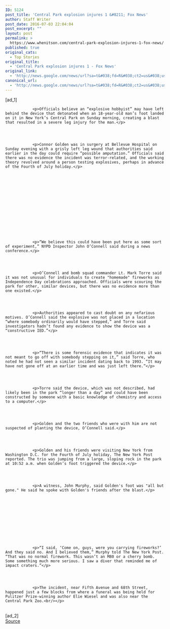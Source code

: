 ```yaml
---
ID: 5124
post_title: 'Central Park explosion injures 1 &#8211; Fox News'
author: Staff Writer
post_date: 2016-07-03 22:04:04
post_excerpt: ""
layout: post
permalink: >
  https://www.whenitson.com/central-park-explosion-injures-1-fox-news/
published: true
original_cats:
  - Top Stories
original_title:
  - 'Central Park explosion injures 1 - Fox News'
original_link:
  - 'http://news.google.com/news/url?sa=t&#038;fd=R&#038;ct2=us&#038;usg=AFQjCNF-fjwIzz4CfoxHwSNSZrZ-eq2DRw&#038;clid=c3a7d30bb8a4878e06b80cf16b898331&#038;cid=52779147749527&#038;ei=O4t5V5CbEdOLhQGcuoHwBw&#038;url=http://www.foxnews.com/us/2016/07/03/central-park-explosion-injures-1.html'
canonical_url:
  - 'http://news.google.com/news/url?sa=t&#038;fd=R&#038;ct2=us&#038;usg=AFQjCNF-fjwIzz4CfoxHwSNSZrZ-eq2DRw&#038;clid=c3a7d30bb8a4878e06b80cf16b898331&#038;cid=52779147749527&#038;ei=O4t5V5CbEdOLhQGcuoHwBw&#038;url=http://www.foxnews.com/us/2016/07/03/central-park-explosion-injures-1.html'
---
```

 [ad_1]
<br><div readability="94.613939186881">
    
        
        
        
            
                <p>Officials believe an “explosive hobbyist” may have left behind the device that detonated when an 18-year-old man’s foot landed on it in New York’s Central Park on Sunday morning, creating a blast that resulted in a severe leg injury for the man.</p>                
                

            	 
            
                <p>Connor Golden was in surgery at Bellevue Hospital on Sunday evening with a grisly left leg wound that authorities said earlier in the day could require “possible amputation.” Officials said there was no evidence the incident was terror-related, and the working theory revolved around a person testing explosives, perhaps in advance of the Fourth of July holiday.</p>                
                




    

    
    
        
    



            	 
            
                <p>“We believe this could have been put here as some sort of experiment,” NYPD Inspector John O’Connell said during a news conference.</p>                
                

            	 
            
                <p>O’Connell and bomb squad commander Lt. Mark Torre said it was not unusual for individuals to create "homemade" fireworks as Independence Day celebrations approached. Officials were scouring the park for other, similar devices, but there was no evidence more than one existed.</p>                
                

            	 
            
                <p>Authorities appeared to cast doubt on any nefarious motives. O’Connell said the explosive was not placed in a location “where somebody ordinarily would have stepped,” and Torre said investigators hadn’t found any evidence to show the device was a “constructive IED.”</p>                
                

            	 
            
                <p>“There is some forensic evidence that indicates it was not meant to go off with somebody stepping on it,” said Torre, who noted he had not seen a similar incident dating back to 1993. “It may have not gone off at an earlier time and was just left there.”</p>                
                

            	 
            
                <p>Torre said the device, which was not described, had likely been in the park “longer than a day” and could have been constructed by someone with a basic knowledge of chemistry and access to a computer.</p>                
                

            	 
            
                <p>Golden and the two friends who were with him are not suspected of planting the device, O’Connell said.</p>                
                

            	 
            
                <p>Golden and his friends were visiting New York from Washington D.C. for the Fourth of July holiday, The New York Post reported. The trio was jumping from a large, sloping rock in the park at 10:52 a.m. when Golden’s foot triggered the device.</p>                
                

            	 
            
                <p>A witness, John Murphy, said Golden's foot was "all but gone." He said he spoke with Golden's friends after the blast.</p>                
                

    
    
    
        
    



            	 
            
                <p>“I said, ‘Come on, guys, were you carrying fireworks?’ And they said no. And I believed them,” Murphy told The New York Post. “That was no normal firework. This wasn’t an M80 or a cherry bomb. Some something much more serious. I saw a diver that reminded me of impact craters.”</p>                
                

            	 
            
                <p>The incident, near Fifth Avenue and 68th Street, happened just a few blocks from where a funeral was being held for Pulitzer Prize-winning author Elie Wiesel and was also near the Central Park Zoo.<br/></p>                
                

            	 
            

            
                
                    
                
                


 

            
        
    
</div>
<br>[ad_2]
<br><a href="http://news.google.com/news/url?sa=t&#038;fd=R&#038;ct2=us&#038;usg=AFQjCNF-fjwIzz4CfoxHwSNSZrZ-eq2DRw&#038;clid=c3a7d30bb8a4878e06b80cf16b898331&#038;cid=52779147749527&#038;ei=O4t5V5CbEdOLhQGcuoHwBw&#038;url=http://www.foxnews.com/us/2016/07/03/central-park-explosion-injures-1.html">Source </a>